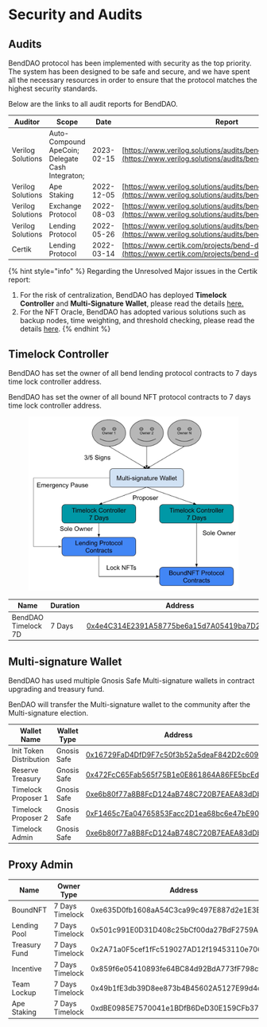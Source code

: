 # Security and Audits

## Audits

BendDAO protocol has been implemented with security as the top priority. The system has been designed to be safe and secure, and we have spent all the necessary resources in order to ensure that the protocol matches the highest security standards.

Below are the links to all audit reports for BendDAO.

| Auditor           | Scope                                            | Date       | Report                                                                                                                         |
| ----------------- | ------------------------------------------------ | ---------- | ------------------------------------------------------------------------------------------------------------------------------ |
| Verilog Solutions | Auto-Compound ApeCoin; Delegate Cash Integraton; | 2023-02-15 | [https://www.verilog.solutions/audits/benddao\_apecoin\_vault/](https://www.verilog.solutions/audits/benddao\_apecoin\_vault/) |
| Verilog Solutions | Ape Staking                                      | 2022-12-05 | [https://www.verilog.solutions/audits/bend\_apecoin\_staking/](https://www.verilog.solutions/audits/bend\_apecoin\_staking/)   |
| Verilog Solutions | Exchange Protocol                                | 2022-08-03 | [https://www.verilog.solutions/audits/benddao\_liquidity/](https://www.verilog.solutions/audits/benddao\_liquidity/)           |
| Verilog Solutions | Lending Protocol                                 | 2022-05-26 | [https://www.verilog.solutions/audits/benddao/](https://www.verilog.solutions/audits/benddao/)                                 |
| Certik            | Lending Protocol                                 | 2022-03-14 | [https://www.certik.com/projects/bend-dao](https://www.certik.com/projects/bend-dao)                                           |

{% hint style="info" %}
Regarding the Unresolved Major issues in the Certik report:

1. For the risk of centralization, BendDAO has deployed **Timelock Controller** and **Multi-Signature Wallet**, please read the details [here.](security-and-audits.md#timelock-controller)
2. For the NFT Oracle, BendDAO has adopted various solutions such as backup nodes, time weighting, and threshold checking, please read the details [here](../lending-protocol/oracle-price-feeding.md).
{% endhint %}

## Timelock Controller

BendDAO has set the owner of all bend lending protocol contracts to 7 days time lock controller address.

BendDAO has set the owner of all bound NFT protocol contracts to 7 days time lock controller address.

<figure><img src="../.gitbook/assets/Timelock 1228.jpg" alt=""><figcaption></figcaption></figure>

| Name                | Duration | Address                                                                                                               |
| ------------------- | -------- | --------------------------------------------------------------------------------------------------------------------- |
| BendDAO Timelock 7D | 7 Days   | [0x4e4C314E2391A58775be6a15d7A05419ba7D2B6e](https://etherscan.io/address/0x4e4C314E2391A58775be6a15d7A05419ba7D2B6e) |

## Multi-signature Wallet

BendDAO has used multiple Gnosis Safe Multi-signature wallets in contract upgrading and treasury fund.

BenDAO will transfer the Multi-signature wallet to the community after the Multi-signature election.

| Wallet Name             | Wallet Type | Address                                                                                                               |
| ----------------------- | ----------- | --------------------------------------------------------------------------------------------------------------------- |
| Init Token Distribution | Gnosis Safe | [0x16729FaD4DfD9F7c50f3b52a5deaF842D2c609B7](https://etherscan.io/address/0x16729FaD4DfD9F7c50f3b52a5deaF842D2c609B7) |
| Reserve Treasury        | Gnosis Safe | [0x472FcC65Fab565f75B1e0E861864A86FE5bcEd7B](https://etherscan.io/address/0x472FcC65Fab565f75B1e0E861864A86FE5bcEd7B) |
| Timelock Proposer 1     | Gnosis Safe | [0xe6b80f77a8B8FcD124aB748C720B7EAEA83dDb4C](https://etherscan.io/address/0xe6b80f77a8B8FcD124aB748C720B7EAEA83dDb4C) |
| Timelock Proposer 2     | Gnosis Safe | [0xF1465c7Ea04765853Facc2D1ea68bc6e47bE90e1](https://etherscan.io/address/0xF1465c7Ea04765853Facc2D1ea68bc6e47bE90e1) |
| Timelock Admin          | Gnosis Safe | [0xe6b80f77a8B8FcD124aB748C720B7EAEA83dDb4C](https://etherscan.io/address/0xe6b80f77a8B8FcD124aB748C720B7EAEA83dDb4C) |

## Proxy Admin

| Name          | Owner Type      | Address                                    |
| ------------- | --------------- | ------------------------------------------ |
| BoundNFT      | 7 Days Timelock | 0xe635D0fb1608aA54C3ca99c497E887d2e1E3E690 |
| Lending Pool  | 7 Days Timelock | 0x501c991E0D31D408c25bCf00da27BdF2759A394a |
| Treasury Fund | 7 Days Timelock | 0x2A71a0F5cef1fFc519027AD12f19453110e70666 |
| Incentive     | 7 Days Timelock | 0x859f6e05410893fe64BC84d92BdA773fF798cf66 |
| Team Lockup   | 7 Days Timelock | 0x49b1fE3db39D8ee873b4B45602A5127E99d4cfF6 |
| Ape Staking   | 7 Days Timelock | 0xdBE0985E7570041e1BDfB6DeD30E159CFb3718CF |
